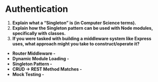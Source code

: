 # Authentication

1. **Explain what a “Singleton” is (in Computer Science terms).**
1. **Explain how the Singleton pattern can be used with Node modules, specifically with classes.**
1. **If you were tasked with building a middleware system like Express uses, what approach might you take to construct/operate it?**



- **Router Middleware -**
- **Dynamic Module Loading -**
- **Singleton Pattern -**
- **CRUD → REST Method Matches -**
- **Mock Testing -**
